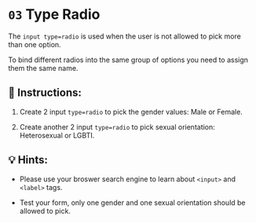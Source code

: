 # `03` Type Radio 

The `input type=radio` is used when the user is not allowed to pick more than one option.

To bind different radios into the same group of options you need to assign them the same name.

## 📝 Instructions:

1. Create 2 input `type=radio` to pick the gender values: Male or Female.

2. Create another 2 input `type=radio` to pick sexual orientation: Heterosexual or LGBTI.

## 💡 Hints:

+ Please use your broswer search engine to learn about `<input>` and `<label>` tags.

+ Test your form, only one gender and one sexual orientation should be allowed to pick.
